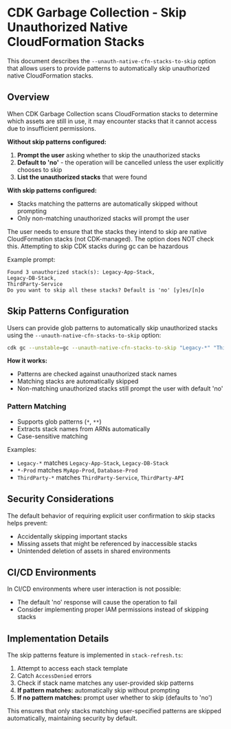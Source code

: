 # CDK Garbage Collection - Skip Unauthorized Native CloudFormation Stacks

This document describes the `--unauth-native-cfn-stacks-to-skip` option that allows users to provide patterns to automatically skip unauthorized native CloudFormation stacks.

## Overview

When CDK Garbage Collection scans CloudFormation stacks to determine which assets are still in use, it may encounter stacks that it cannot access due to insufficient permissions. 

**Without skip patterns configured:**
1. **Prompt the user** asking whether to skip the unauthorized stacks
2. **Default to 'no'** - the operation will be cancelled unless the user explicitly chooses to skip
3. **List the unauthorized stacks** that were found

**With skip patterns configured:**
- Stacks matching the patterns are automatically skipped without prompting
- Only non-matching unauthorized stacks will prompt the user

The user needs to ensure that the stacks they intend to skip are native CloudFormation stacks (not CDK-managed). The option does NOT check this. Attempting to skip CDK stacks during gc can be hazardous

Example prompt:
```
Found 3 unauthorized stack(s): Legacy-App-Stack,
Legacy-DB-Stack,
ThirdParty-Service
Do you want to skip all these stacks? Default is 'no' [y]es/[n]o
```

## Skip Patterns Configuration

Users can provide glob patterns to automatically skip unauthorized stacks using the `--unauth-native-cfn-stacks-to-skip` option:

```bash
cdk gc --unstable=gc --unauth-native-cfn-stacks-to-skip "Legacy-*" "ThirdParty-*"
```

**How it works:**
- Patterns are checked against unauthorized stack names
- Matching stacks are automatically skipped
- Non-matching unauthorized stacks still prompt the user with default 'no'

### Pattern Matching

- Supports glob patterns (`*`, `**`)
- Extracts stack names from ARNs automatically
- Case-sensitive matching

Examples:
- `Legacy-*` matches `Legacy-App-Stack`, `Legacy-DB-Stack`
- `*-Prod` matches `MyApp-Prod`, `Database-Prod`
- `ThirdParty-*` matches `ThirdParty-Service`, `ThirdParty-API`

## Security Considerations

The default behavior of requiring explicit user confirmation to skip stacks helps prevent:

- Accidentally skipping important stacks
- Missing assets that might be referenced by inaccessible stacks
- Unintended deletion of assets in shared environments

## CI/CD Environments

In CI/CD environments where user interaction is not possible:

- The default 'no' response will cause the operation to fail
- Consider implementing proper IAM permissions instead of skipping stacks


## Implementation Details

The skip patterns feature is implemented in `stack-refresh.ts`:

1. Attempt to access each stack template
2. Catch `AccessDenied` errors
3. Check if stack name matches any user-provided skip patterns
4. **If pattern matches:** automatically skip without prompting
5. **If no pattern matches:** prompt user whether to skip (defaults to 'no')

This ensures that only stacks matching user-specified patterns are skipped automatically, maintaining security by default.